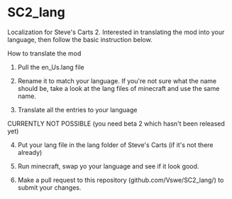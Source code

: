 SC2_lang
========

Localization for Steve's Carts 2. Interested in translating the mod into your language, then follow the basic instruction below.


How to translate the mod

1) Pull the en_Us.lang file

2) Rename it to match your language. If you're not sure what the name should be, take a look at the lang files of minecraft and use the same name.

3) Translate all the entries to your language


CURRENTLY NOT POSSIBLE (you need beta 2 which hasn't been released yet)

4) Put your lang file in the lang folder of Steve's Carts (if it's not there already)

5) Run minecraft, swap yo your language and see if it look good.



6) Make a pull request to this repository (github.com/Vswe/SC2_lang/) to submit your changes.



